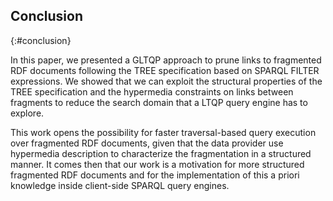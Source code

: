 ## Conclusion
{:#conclusion}

In this paper, we presented a GLTQP approach to 
prune links to fragmented RDF documents following the TREE specification based on SPARQL FILTER expressions. 
We showed that we can exploit the structural properties of the TREE specification 
and the hypermedia constraints on links between fragments to reduce the search domain
that a LTQP query engine has to explore.

This work opens the possibility for faster traversal-based query execution over fragmented RDF documents, 
given that the data provider use hypermedia description to characterize the fragmentation
in a structured manner. 
It comes then that our work is a motivation for more structured fragmented RDF documents
and for the implementation of this a priori knowledge inside client-side SPARQL query engines.
